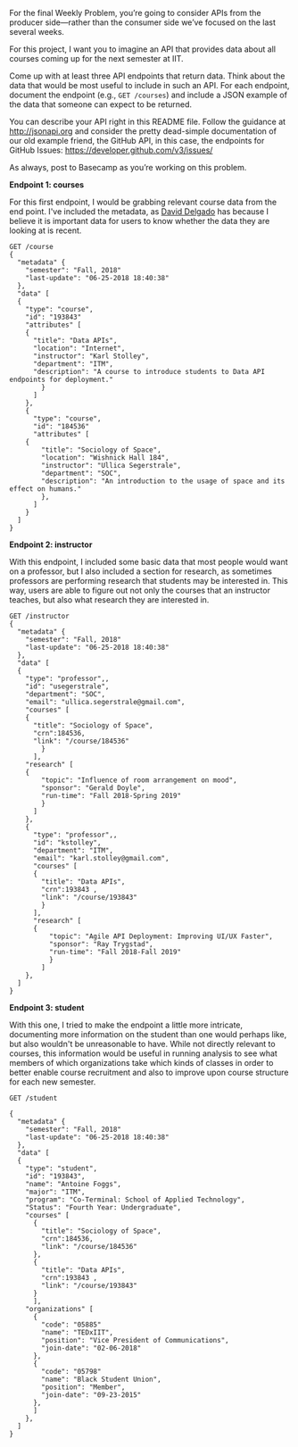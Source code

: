 For the final Weekly Problem, you’re going to consider APIs from the producer side—rather than the
consumer side we’ve focused on the last several weeks.

For this project, I want you to imagine an API that provides data about all courses coming up for
the next semester at IIT.

Come up with at least three API endpoints that return data. Think about the data that would be most
useful to include in such an API. For each endpoint, document the endpoint (e.g., `GET /courses`)
and include a JSON example of the data that someone can expect to be returned.

You can describe your API right in this README file. Follow the guidance at <http://jsonapi.org>
and consider the pretty dead-simple documentation of our old example friend, the GitHub API, in this
case, the endpoints for GitHub Issues: <https://developer.github.com/v3/issues/>

As always, post to Basecamp as you’re working on this problem.


**Endpoint 1: courses**

For this first endpoint, I would be grabbing relevant course data from the end point.
I've included the metadata, as [David Delgado](https://github.com/ddelgad5) has because
I believe it is important data for users to know whether the data they are looking at is recent.

```
GET /course
{
  "metadata" {
    "semester": "Fall, 2018"
    "last-update": "06-25-2018 18:40:38"
  },
  "data" [
  {
    "type": "course",
    "id": "193843"
    "attributes" [
    {
      "title": "Data APIs",
      "location": "Internet",
      "instructor": "Karl Stolley",
      "department": "ITM",
      "description": "A course to introduce students to Data API endpoints for deployment."
        }
      ]
    },
    {
      "type": "course",
      "id": "184536"
      "attributes" [
    {
        "title": "Sociology of Space",
        "location": "Wishnick Hall 184",
        "instructor": "Ullica Segerstrale",
        "department": "SOC",
        "description": "An introduction to the usage of space and its effect on humans."
        },
      ]
    }
  ]
}
```
**Endpoint 2: instructor**

With this endpoint, I included some basic data that most people would want on a professor,
but I also included a section for research, as sometimes professors are performing
research that students may be interested in. This way, users are able to figure out not only
the courses that an instructor teaches, but also what research they are interested in.

```
GET /instructor
{
  "metadata" {
    "semester": "Fall, 2018"
    "last-update": "06-25-2018 18:40:38"
  },
  "data" [
  {
    "type": "professor",,
    "id": "usegerstrale",
    "department": "SOC",
    "email": "ullica.segerstrale@gmail.com",
    "courses" [
    {
      "title": "Sociology of Space",
      "crn":184536,
      "link": "/course/184536"
        }
      ],
    "research" [
    {
        "topic": "Influence of room arrangement on mood",
        "sponsor": "Gerald Doyle",
        "run-time": "Fall 2018-Spring 2019"
        }
      ]
    },
    {
      "type": "professor",,
      "id": "kstolley",
      "department": "ITM",
      "email": "karl.stolley@gmail.com",
      "courses" [
      {
        "title": "Data APIs",
        "crn":193843 ,
        "link": "/course/193843"
        }
      ],
      "research" [
      {
          "topic": "Agile API Deployment: Improving UI/UX Faster",
          "sponsor": "Ray Trygstad",
          "run-time": "Fall 2018-Fall 2019"
          }
        ]
    },
  ]
}
```

**Endpoint 3: student**

With this one, I tried to make the endpoint a little more intricate, documenting
more information on the student than one would perhaps like, but also wouldn't
be unreasonable to have. While not directly relevant to courses, this information
would be useful in running analysis to see what members of which organizations take
which kinds of classes in order to better enable course recruitment and also to
improve upon course structure for each new semester.

```
GET /student

{
  "metadata" {
    "semester": "Fall, 2018"
    "last-update": "06-25-2018 18:40:38"
  },
  "data" [
  {
    "type": "student",
    "id": "193843",
    "name": "Antoine Foggs",
    "major": "ITM",
    "program": "Co-Terminal: School of Applied Technology",
    "Status": "Fourth Year: Undergraduate",
    "courses" [
      {
        "title": "Sociology of Space",
        "crn":184536,
        "link": "/course/184536"
      },
      {
        "title": "Data APIs",
        "crn":193843 ,
        "link": "/course/193843"
      }
      ],
    "organizations" [
      {
        "code": "05885"
        "name": "TEDxIIT",
        "position": "Vice President of Communications",
        "join-date": "02-06-2018"
      },
      {
        "code": "05798"
        "name": "Black Student Union",
        "position": "Member",
        "join-date": "09-23-2015"
      },
      ]
    },
  ]
}
```
